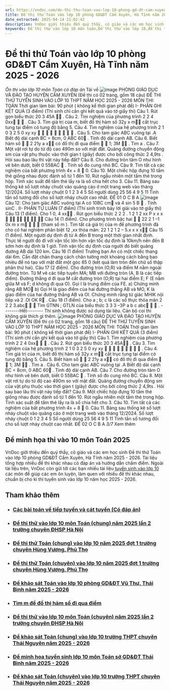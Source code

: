 ```yaml
---
url: https://vndoc.com/de-thi-thu-toan-vao-lop-10-phong-gd-dt-cam-xuyen-ha-tinh-nam-2025-2026-340370
title: Đề thi thử Toán vào lớp 10 phòng GD&ĐT Cẩm Xuyên, Hà Tĩnh năm 2025 - 2026 - Ôn thi vào lớp 10 môn Toán có đáp án - VnDoc.com
date_extracted: 2025-04-14 21:02:42
description: VnDoc giới thiệu đến quý thầy, cô giáo và các em học sinh lớp 9 Đề thi thử Toán vào lớp 10 phòng GD&ĐT Cẩm Xuyên, Hà Tĩnh năm 2025 - 2026.
keywords: Đề thi thử vào lớp 10 môn toán,Đề thi thử vào lớp 10,đề thi tuyển sinh lớp 10 môn toán,đề thi toán vào 10,đề toán tuyển toán lớp 10 năm 2025,đề thi tuyển toán vào lớp 10 môn toán,đề toán thi vào lớp 10,đề thi vào lớp 10 môn toán,đề toán thi vào 10,đề tuyển toán lớp 10 môn toán 2025,đề thi tuyển toán lớp 10 môn toán 2025,Đề minh họa tuyển sinh vào lớp 10 môn Toán
---
```


# Đề thi thử Toán vào lớp 10 phòng GD&ĐT Cẩm Xuyên, Hà Tĩnh năm 2025 - 2026
 _Ôn thi vào lớp 10 môn Toán có đáp án_
Tải về
![image](https://i.vdoc.vn/data/pdf/2025/04/08/de-thi-thu-toan-vao-lop-10-nam-2025-2026-phong-gddt-cam-xuyen-ha-tinh/bg1.png)
PHÒNG GIÁO DỤC VÀ ĐÀO TẠO 
HUYỆN CẨM XUYÊN
\(Đề thi có 02 trang, gồm 18 câu\) 
ĐỀ THI THỬ TUYỂN SINH VÀO LỚP 10 THPT
NĂM HỌC 2025 - 2026 
MÔN THI: TOÁN
Thời gian làm bài: 90 phút
\( không kể thời gian phát đề\)
I- PHẦN GHI KẾT QUẢ \(3 điểm\) \(Thí sinh chỉ cần ghi kết quả vào tờ giấy thi\)
Câu 1. Rút gọn biểu thức 
20 3 45A 
.
Câu 2. Tìm nghiệm của phương trình 
2
2 4 0xx  
.
Câu 3. Tìm giá trị của m, biết đồ thị hàm số
32y x m
cắt trục tung tại điểm có tung 
độ bằng 5. 
Câu 4. Tìm nghiệm của hệ phương trình
2 1 0
3 2 5 0
xy
xy
  


  

.
Câu 5. Cho tam giác
ABC
vuông tại
.A
Biết độ dài cạnh BC = 8cm,
0
ABC 60
. Tính độ
dài cạnh AB. 
Câu 6. Biết hàm số
 
2
21y a x
có đồ thị đi qua điểm 
 
1; 3M 
. Tìm
a
. 
Câu 7. Một vật rơi tự do từ độ cao 490m so với mặt đất. Quãng đường chuyển động 
sm
của vật phụ thuộc vào thời gian
t
\(giây\) được cho bởi công thức 
2
4,9ts
. Hỏi 
sau bao lâu thì vật này tiếp đất?
Câu 8. Cho đường tròn tâm O như hình vẽ bên dưới, biết 
0
55BAC 
. Tính số đo cung 
nhỏ BC. 
Câu 9. Tìm tất cả các nghiệm của bất phương trình 4x + 8 

0.
Câu 10. Một chiếc hộp đựng 10 tấm thẻ giống nhau được đánh số từ 1 đến 10. Rút ngẫu 
nhiên một tấm thẻ trong hộp. Tính xác suất để tấm thẻ lấy ra là số chia hết cho 3. 
Câu 11. Bảng sau thống kê số lượt nháy chuột vào quảng cáo ở một trang web vào 
tháng 12/2024.
Số lượt nháy chuột 
0
1
2
3
4
5
Số người dùng
25
56
4
9
5
11
Tính tần số tương đối cho số lượt nháy chuột cao nhất.
ĐỀ 01
O
C
B
A
![image](https://i.vdoc.vn/data/pdf/2025/04/08/de-thi-thu-toan-vao-lop-10-nam-2025-2026-phong-gddt-cam-xuyen-ha-tinh/bg2.png)
Câu 12: Cho tam giác 
ABC
vuông tại 
A
có 
10BC cm
và 
4
sin
5
B 
. Tính 
sinC
.
II\- PHẦN TỰ LUẬN \(7 điểm\) \(Thí sinh trình bày lời giải vào tờ giấy thi\) 
Câu 13 \(1 điểm\). 
Cho
1
0,
4
xx
. Rút gọn biểu thức 
2 2 2
.
1 2 1 2
xx
P
x x x






Câu 14 \(1 điểm\). Cho phương trình bậc hai 
 
22
2 1 –1 0x m x m   
\(tham số
m
\).
Tìm tất cả giá trị của m để phương trình đã cho có hai nghiệm phân biệt 
12
,xx
thỏa mãn: 
22
1 2 1 2
– 5.x x x x
Câu 15 \(1 điểm\). Một người dự định đi từ A đến B trong một thời gian nhất định. Thực 
tế người đó đi với vận tốc lớn hơn vận tốc dự định là 10km/h nên đến B sớm hơn dự
định là 1 giờ. Tính vận tốc dự định của người đó biết quãng đường AB dài 120 km. 
Câu 16 \(1 điểm\)
Trường bạn An có một chiếc thang dài 6m.
Cần đặt chân thang 
cách chân tường một khoảng cách bằng bao nhiêu để nó tạo 
với mặt  đất một  góc 65
0
\(kết quả làm tròn  đến chữ số thập 
phân thứ hai\). 
Câu 17 \(2 điểm\). Cho đường tròn \(O;R\) và điểm M nằm ngoài
đường tròn. Từ M vẽ các tiếp tuyến MA; MB với đường tròn \(A, B là các tiếp điểm\). 
Đường thẳng d đi qua M cắt đường tròn \(O;R\) tại hai điểm E; F \(E nằm giữa M và F; d
không đi qua O\). Gọi I là trung điểm của FE. 
a\) Chứng minh rằng
AB MO
b\) Gọi H là giao điểm của hai đường thẳng AB và MO, 
K
là giao điểm của hai
đường thẳng AB và OI. Chứng minh rằng tứ giác MHIK nội tiếp và 
2
.OI OK R
.
Câu 18 \(1 điểm\). Cho a ; b; c  là các số thực thỏa mãn 
2 2 2
3.abc  
Tìm GTNN ; 
GTLN của biểu thức 
3 3 3
–3P a b c abc  
.
\--------Hết--------
Thí sinh không được sử dụng tài liệu. 
Cán bộ coi thi không giải thích gì thêm.
![image](https://i.vdoc.vn/data/pdf/2025/04/08/de-thi-thu-toan-vao-lop-10-nam-2025-2026-phong-gddt-cam-xuyen-ha-tinh/bg3.png)
PHÒNG GIÁO DỤC VÀ ĐÀO TẠO 
HUYỆN CẨM XUYÊN
\(Đề thi có 02 trang, gồm 18 câu\) 
ĐỀ THI THỬ TUYỂN SINH VÀO LỚP 10 THPT
NĂM HỌC 2025 - 2026 
MÔN THI: TOÁN
Thời gian làm bài: 90 phút
\( không kể thời gian phát đề\)
I- PHẦN GHI KẾT QUẢ \(3 điểm\) \(Thí sinh chỉ cần ghi kết quả vào tờ giấy thi\)
Câu 1. Tìm nghiệm của phương trình 
2
2 4 0xx  
.
Câu 2. Rút gọn biểu thức 
20 3 45A
.
Câu 3. Tìm nghiệm của hệ phương trình
2 1 0
3 2 5 0
xy
xy
  


  

.
Câu 4. Tìm giá trị của m, biết đồ thị hàm số
32y x m
cắt trục tung tại điểm có tung 
độ bằng 5. 
Câu 5. Biết hàm số
 
2
21y a x
có đồ thị đi qua điểm 
 
1; 3M 
. Tìm
a
. 
Câu 6. Cho tam giác
ABC
vuông tại
.A
Biết độ dài cạnh BC = 8cm,
0
ABC 60
. Tính độ
dài cạnh AB. 
Câu 7. Cho đường tròn tâm O như hình vẽ bên dưới, biết 
0
55BAC 
. Tính số đo cung
nhỏ BC. 
Câu 8. Một vật rơi tự do từ độ cao 490m so với mặt đất. Quãng đường chuyển động 
sm
của vật phụ thuộc vào thời gian
t
\(giây\) được cho bởi công thức 
2
4,9ts
. Hỏi 
sau bao lâu thì vật này tiếp đất?
Câu 9. Một chiếc hộp đựng 10 tấm thẻ giống nhau được đánh số từ 1 đến 10. Rút ngẫu 
nhiên một tấm thẻ trong hộp. Tính xác suất để tấm thẻ lấy ra là số chia hết cho 3. 
Câu 10. Tìm tất cả các nghiệm của bất phương trình 4x + 8 

0.
Câu 11. Bảng sau thống kê số lượt nháy chuột vào quảng cáo ở một trang web vào 
tháng 12/2024.
Số lượt nháy chuột 
0
1
2
3
4
5
Số người dùng
25
56
4
9
5
11
Tính tần số tương đối cho số lượt nháy chuột cao nhất.
ĐỀ 02
O
C
B
A
 _3/7_ Xem thêm
## Đề minh họa thi vào 10 môn Toán 2025
VnDoc giới thiệu đến quý thầy, cô giáo và các em học sinh Đề thi thử Toán vào lớp 10 phòng GD&ĐT Cẩm Xuyên, Hà Tĩnh năm 2025 - 2026. Tài liệu tổng hợp nhiều đề thi khác nhau có đáp án và hướng dẫn chấm điểm.
Ngoài tài liệu trên, VnDoc còn gửi tới các bạn nhiều tài liệu [tuyển sinh vào lớp 10](<https://vndoc.com/luyen-thi-vao-lop10>) các môn để giúp các em ôn luyện, làm quen với nhiều đề thi khác nhau, chuẩn bị cho kì thi tuyển sinh vào lớp 10 năm học 2025 - 2026.
## Tham khảo thêm
  * ### [Các bài toán về tiếp tuyến và cát tuyến \(Có đáp án\)](</cac-bai-toan-ve-tiep-tuyen-va-cat-tuyen-co-dap-an-195252> "Các bài toán về tiếp tuyến và cát tuyến \(Có đáp án\)")
  * ### [Đề thi thử vào lớp 10 môn Toán \(chung\) năm 2025 lần 2 trường chuyên ĐHSP Hà Nội](</de-thi-thu-vao-lop-10-mon-toan-chung-nam-2025-lan-2-truong-chuyen-dhsp-ha-noi-340863> "Đề thi thử vào lớp 10 môn Toán \(chung\) năm 2025 lần 2 trường chuyên ĐHSP Hà Nội")
  * ### [Đề thi thử Toán \(chung\) vào lớp 10 năm 2025 đợt 1 trường chuyên Hùng Vương, Phú Thọ](</de-thi-thu-toan-chung-vao-lop-10-nam-2025-dot-1-truong-chuyen-hung-vuong-phu-tho-340086> "Đề thi thử Toán \(chung\) vào lớp 10 năm 2025 đợt 1 trường chuyên Hùng Vương, Phú Thọ")
  * ### [Đề thi thử Toán \(chuyên\) vào lớp 10 năm 2025 đợt 1 trường chuyên Hùng Vương, Phú Thọ](</de-thi-thu-toan-chuyen-vao-lop-10-nam-2025-dot-1-truong-chuyen-hung-vuong-phu-tho-340218> "Đề thi thử Toán \(chuyên\) vào lớp 10 năm 2025 đợt 1 trường chuyên Hùng Vương, Phú Thọ")
  * ### [Đề khảo sát Toán vào lớp 10 phòng GD&ĐT Vũ Thư, Thái Bình năm 2025 - 2026](</de-khao-sat-toan-vao-lop-10-phong-gd-dt-vu-thu-thai-binh-nam-2025-2026-340221> "Đề khảo sát Toán vào lớp 10 phòng GD&ĐT Vũ Thư, Thái Bình năm 2025 - 2026")
  * ### [Tìm m để đồ thị hàm số đi qua điểm](</tim-m-de-do-thi-ham-so-di-qua-diem-200907> "Tìm m để đồ thị hàm số đi qua điểm")
  * ### [Đề thi thử vào lớp 10 môn Toán \(chuyên\) năm 2025 lần 2 trường chuyên ĐHSP Hà Nội](</de-thi-thu-vao-lop-10-mon-toan-chuyen-nam-2025-lan-2-truong-chuyen-dhsp-ha-noi-340866> "Đề thi thử vào lớp 10 môn Toán \(chuyên\) năm 2025 lần 2 trường chuyên ĐHSP Hà Nội")
  * ### [Đề khảo sát Toán \(chung\) vào lớp 10 trường THPT chuyên Thái Nguyên năm 2025 - 2026](</de-khao-sat-toan-chung-vao-lop-10-truong-thpt-chuyen-thai-nguyen-nam-2025-2026-340761> "Đề khảo sát Toán \(chung\) vào lớp 10 trường THPT chuyên Thái Nguyên năm 2025 - 2026")
  * ### [Đề minh họa tuyển sinh lớp 10 môn Toán sở GD&ĐT Thái Bình năm 2025 - 2026](</de-minh-hoa-tuyen-sinh-lop-10-mon-toan-so-gd-dt-thai-binh-nam-2025-2026-340222> "Đề minh họa tuyển sinh lớp 10 môn Toán sở GD&ĐT Thái Bình năm 2025 - 2026")
  * ### [Đề khảo sát Toán \(chuyên\) vào lớp 10 trường THPT chuyên Thái Nguyên năm 2025 - 2026](</de-khao-sat-toan-chuyen-vao-lop-10-truong-thpt-chuyen-thai-nguyen-nam-2025-2026-340762> "Đề khảo sát Toán \(chuyên\) vào lớp 10 trường THPT chuyên Thái Nguyên năm 2025 - 2026")

